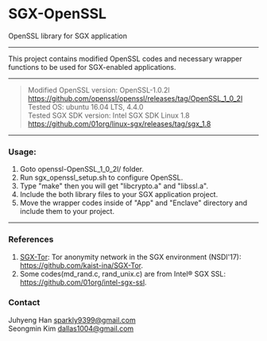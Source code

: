 # SGX-OpenSSL

OpenSSL library for SGX application
<hr/>

This project contains modified OpenSSL codes and necessary wrapper functions to be used for SGX-enabled applications. <br />

<hr/>

> Modified OpenSSL version: OpenSSL-1.0.2l https://github.com/openssl/openssl/releases/tag/OpenSSL_1_0_2l <br />
> Tested OS: ubuntu 16.04 LTS, 4.4.0 <br />
> Tested SGX SDK version: Intel SGX SDK Linux 1.8 https://github.com/01org/linux-sgx/releases/tag/sgx_1.8 <br />

<hr/>

### Usage:
1. Goto openssl-OpenSSL_1_0_2l/ folder.
2. Run sgx_openssl_setup.sh to configure OpenSSL.
3. Type "make" then you will get "libcrypto.a" and "libssl.a".
4. Include the both library files to your SGX application project.
5. Move the wrapper codes inside of "App" and "Enclave" directory and include them to your project.

<hr/>

### References
1. [SGX-Tor](https://www.usenix.org/system/files/conference/nsdi17/nsdi17-kim-seongmin.pdf): Tor anonymity network in the SGX environment (NSDI'17): https://github.com/kaist-ina/SGX-Tor.
2. Some codes(md_rand.c, rand_unix.c) are from Intel® SGX SSL: https://github.com/01org/intel-sgx-ssl.

### Contact
Juhyeng Han sparkly9399@gmail.com <br />
Seongmin Kim dallas1004@gmail.com